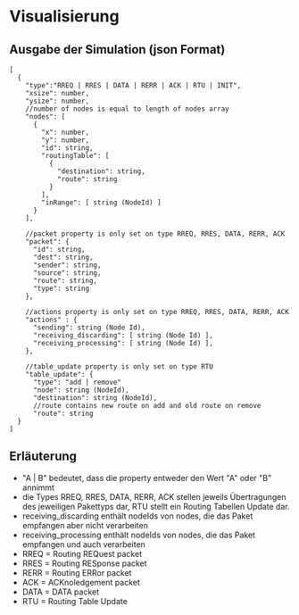 # Visualisierung

## Ausgabe der Simulation (json Format)
```
[
  {
    "type":"RREQ | RRES | DATA | RERR | ACK | RTU | INIT",
    "xsize": number,
    "ysize": number,
    //number of nodes is equal to length of nodes array
    "nodes": [
      {
        "x": number,
        "y": number,
        "id": string,
        "routingTable": [
          {
            "destination": string,
            "route": string
          }
        ],
        "inRange": [ string (NodeId) ]
      }
    ],
    
    //packet property is only set on type RREQ, RRES, DATA, RERR, ACK
    "packet": {
      "id": string,
      "dest": string,
      "sender": string,
      "source": string,
      "route": string,
      "type": string
    },
    
    //actions property is only set on type RREQ, RRES, DATA, RERR, ACK
    "actions" : {
      "sending": string (Node Id),
      "receiving_discarding": [ string (Node Id) ],
      "receiving_processing": [ string (Node Id) ],
    },
    
    //table_update property is only set on type RTU
    "table_update": {
      "type": "add | remove"
      "node": string (NodeId),
      "destination": string (NodeId),
      //route contains new route on add and old route on remove 
      "route": string
  }
]
```

## Erläuterung
- "A | B" bedeutet, dass die property entweder den Wert "A" oder "B" annimmt
- die Types RREQ, RRES, DATA, RERR, ACK stellen jeweils Übertragungen des jeweiligen Pakettyps dar, RTU stellt ein Routing Tabellen Update dar.
- receiving_discarding enthält nodeIds von nodes, die das Paket empfangen aber nicht verarbeiten
- receiving_processing enthält nodeIds von nodes, die das Paket empfangen und auch verarbeiten
- RREQ = Routing REQuest packet
- RRES = Routing RESponse packet
- RERR = Routing ERRor packet
- ACK = ACKnoledgement packet
- DATA = DATA packet
- RTU = Routing Table Update
